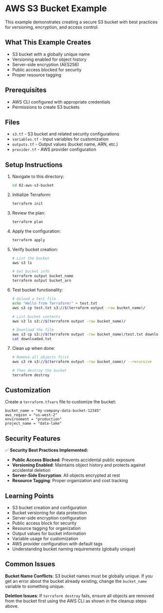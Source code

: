 # AWS S3 Bucket Example

This example demonstrates creating a secure S3 bucket with best practices for versioning, encryption, and access control.

## What This Example Creates

- S3 bucket with a globally unique name
- Versioning enabled for object history
- Server-side encryption (AES256)
- Public access blocked for security
- Proper resource tagging

## Prerequisites

- AWS CLI configured with appropriate credentials
- Permissions to create S3 buckets

## Files

- `s3.tf` - S3 bucket and related security configurations
- `variables.tf` - Input variables for customization
- `outputs.tf` - Output values (bucket name, ARN, etc.)
- `provider.tf` - AWS provider configuration

## Setup Instructions

1. Navigate to this directory:
   ```bash
   cd 02-aws-s3-bucket
   ```

2. Initialize Terraform:
   ```bash
   terraform init
   ```

3. Review the plan:
   ```bash
   terraform plan
   ```

4. Apply the configuration:
   ```bash
   terraform apply
   ```

5. Verify bucket creation:
   ```bash
   # List the bucket
   aws s3 ls

   # Get bucket info
   terraform output bucket_name
   terraform output bucket_arn
   ```

6. Test bucket functionality:
   ```bash
   # Upload a test file
   echo "Hello from Terraform!" > test.txt
   aws s3 cp test.txt s3://$(terraform output -raw bucket_name)/

   # List bucket contents
   aws s3 ls s3://$(terraform output -raw bucket_name)/

   # Download the file
   aws s3 cp s3://$(terraform output -raw bucket_name)/test.txt downloaded.txt
   cat downloaded.txt
   ```

7. Clean up when done:
   ```bash
   # Remove all objects first
   aws s3 rm s3://$(terraform output -raw bucket_name)/ --recursive

   # Then destroy the bucket
   terraform destroy
   ```

## Customization

Create a `terraform.tfvars` file to customize the bucket:

```hcl
bucket_name = "my-company-data-bucket-12345"
aws_region = "us-west-2"
environment = "production"
project_name = "data-lake"
```

## Security Features

✅ **Security Best Practices Implemented:**

- **Public Access Blocked**: Prevents accidental public exposure
- **Versioning Enabled**: Maintains object history and protects against accidental deletion
- **Server-Side Encryption**: All objects encrypted at rest
- **Resource Tagging**: Proper organization and cost tracking

## Learning Points

- S3 bucket creation and configuration
- Bucket versioning for data protection
- Server-side encryption configuration
- Public access block for security
- Resource tagging for organization
- Output values for bucket information
- Variable usage for customization
- AWS provider configuration with default tags
- Understanding bucket naming requirements (globally unique)

## Common Issues

**Bucket Name Conflicts**: S3 bucket names must be globally unique. If you get an error about the bucket already existing, change the `bucket_name` variable to something unique.

**Deletion Issues**: If `terraform destroy` fails, ensure all objects are removed from the bucket first using the AWS CLI as shown in the cleanup steps above.
